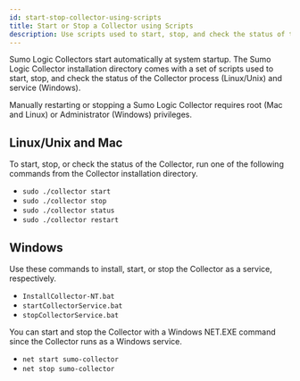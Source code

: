 ```yaml
---
id: start-stop-collector-using-scripts
title: Start or Stop a Collector using Scripts
description: Use scripts used to start, stop, and check the status of the Collector process (Linux/Unix) and service (Windows).
---
```



Sumo Logic Collectors start automatically at system startup. The Sumo Logic Collector installation directory comes with a set of scripts used to start, stop, and check the status of the Collector process (Linux/Unix) and service (Windows).

Manually restarting or stopping a Sumo Logic Collector requires root (Mac and Linux) or Administrator (Windows) privileges.

## Linux/Unix and Mac

To start, stop, or check the status of the Collector, run one of the following commands from the Collector installation directory.

* `sudo ./collector start`
* `sudo ./collector stop`
* `sudo ./collector status`
* `sudo ./collector restart`

## Windows

Use these commands to install, start, or stop the Collector as a service, respectively.

* `InstallCollector-NT.bat`
* `startCollectorService.bat`
* `stopCollectorService.bat`

You can start and stop the Collector with a Windows NET.EXE command since the Collector runs as a Windows service.

* `net start sumo-collector`
* `net stop sumo-collector`
